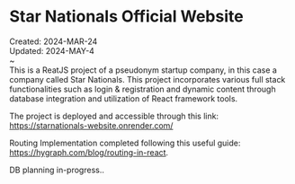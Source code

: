 # Star Nationals Official Website
Created: 2024-MAR-24\
Updated: 2024-MAY-4\
~\
This is a ReatJS project of a pseudonym startup company, in this case a company called Star Nationals.
This project incorporates various full stack functionalities such as login & registration and dynamic
 content through database integration and utilization of React framework tools.

The project is deployed and accessible through this link: https://starnationals-website.onrender.com/

Routing Implementation completed following this useful guide: https://hygraph.com/blog/routing-in-react.

DB planning in-progress..
